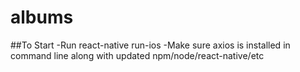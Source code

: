 # albums

##To Start
-Run react-native run-ios
-Make sure axios is installed in command line along with updated npm/node/react-native/etc